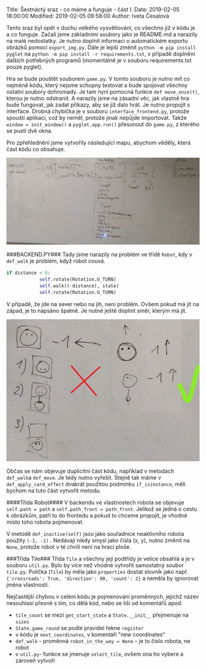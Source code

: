 ﻿Title: Šestnáctý sraz - co máme a funguje - část I.
Date: 2019-02-05 18:00:00
Modified: 2019-02-05 09:58:00
Author: Iveta Česalová

Tento sraz byl opět v duchu velkého vysvětlování, co všechno již v kódu je a co funguje. Začali jsme základními soubory jako je README.md a narazily na malé nedostatky. Je nutno doplnit informaci o automatickém exportu obrázků pomocí `export_img.py`. Dále je lepší změnit `python -m pip install pyglet` na `python -m pip install -r requirements.txt`, v případě doplnění dalších potřebných programů (momentálně je v souboru requirements.txt pouze pyglet).


Hra se bude pouštět souborem `game.py`. V tomto souboru je nutno mít co nejméně kódu, který nejsme schopny testovat a bude spojovat všechny ostatní soubory dohromady. Je tam nyní pomocná funkce `def move_once(t)`, kterou je nutno odstranit. 
A narazily jsme na zásadní věc, jak vlastně hra bude fungovat, jak zadat příkazy, aby se již dalo hrát. Je nutno propojit s interface. Drobná chybička je v souboru `interface_frontend.py`, protože spouští aplikaci, což by neměl, protože jinak nepůjde importovat. Takže `window = init_window()` a `pyglet.app.run()` přesunout do `game.py`, z kterého se pustí dvě okna.


Pro zpřehlednění jsme vytvořily následující mapu, abychom věděly, která část kódu co obsahuje.

![mapa](./images/mapa.jpg)


###BACKEND.PY###
Tady jsme narazily na problém ve třídě `Robot`, kdy v ` def_walk` je problém, když robot couvá. 
```python
if distance < 0:
            self.rotate(Rotation.U_TURN)
            self.walk((-distance), state)
            self.rotate(Rotation.U_TURN)
```

V případě, že jde na sever nebo na jih, není problém. Ovšem pokud má jít na západ, je to napsáno špatně. Je nutné ještě doplnit směr, kterým má jít.

![posun](./images/posun.jpg)


Občas se nám objevuje duplicitní část kódu, například v metodách `def_walk`a `def_move`. Je tedy nutno vyřešit. Stejně tak máme v `def_apply_card_effect` dvakrát použitou podmínku `if_isinstance`, měli bychom na tuto část vytvořit metodu.


####Třída Robot####
V backendu ve vlastnostech robota se objevuje `  self.path = path` a `self.path_front = path_front`. Jelikož se jedná o cestu k obrázkům, patří to do frontedu a pokud to chceme propojit, je vhodné místo toho robota pojmenovat.

V metodě `def_inactive(self)` jsou jako souřadnice neaktivního robota použity `(-1, -1)` . Nedávají nikdy smysl jako čísla (x, y), nutno změnit na `None`, protože robot v té chvíli není na hrací ploše.


###Třída Tile###
Třída `Tile` a všechny její podtřídy je velice obsáhlá a je v souboru `util.py`. Bylo by více než vhodné vytvořit samostatný soubor `tile.py`. 
Políčka (`Tile`) by měla jako `properties` dostat slovník jako např. `{'crossroads': True, 'direction': 90, 'count': 2}` a neměla by ignorovat jména vlastností.


Nejčastější chybou v celém kódu je pojmenování proměnných, jejichž název nesouhlasí přesně s tím, co dělá kód, nebo se liší od komentářů apod.

* `tile_count` se mezi `get_start_state` a `State.__init__` přejmenuje na `sizes`
* `State.game_round` se podle pravidel řekne `register`
*  v kódu je `next_coordinates`, v komentáři "new coordinates“
* `def_walk` - proměnná `robot_in_the_way = None` – je to číslo robota, ne robot
* v `util.py`- funkce se jmenuje `select_tile`, ovšem ona ho vybere a zároveň vytvoří

